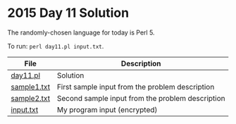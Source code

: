 # 2015 Day 11 Solution
The randomly-chosen language for today is Perl 5.

To run: `perl day11.pl input.txt`.

|File|Description
|---|--------|
|[day11.pl](day11.pl)     | Solution |
|[sample1.txt](sample1.txt) | First sample input from the problem description |
|[sample2.txt](sample2.txt) | Second sample input from the problem description |
|[input.txt](input.txt)   | My program input (encrypted) |
